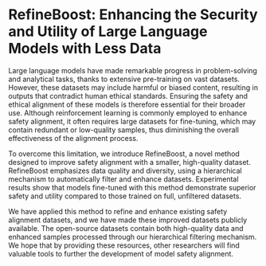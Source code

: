 # RefineBoost: Enhancing the Security and Utility of Large Language Models with Less Data
Large language models have made remarkable progress in problem-solving and analytical tasks, thanks to extensive pre-training on vast datasets. However, these datasets may include harmful or biased content, resulting in outputs that contradict human ethical standards. Ensuring the safety and ethical alignment of these models is therefore essential for their broader use. Although reinforcement learning is commonly employed to enhance safety alignment, it often requires large datasets for fine-tuning, which may contain redundant or low-quality samples, thus diminishing the overall effectiveness of the alignment process.

To overcome this limitation, we introduce RefineBoost, a novel method designed to improve safety alignment with a smaller, high-quality dataset. RefineBoost emphasizes data quality and diversity, using a hierarchical mechanism to automatically filter and enhance datasets. Experimental results show that models fine-tuned with this method demonstrate superior safety and utility compared to those trained on full, unfiltered datasets.

We have applied this method to refine and enhance existing safety alignment datasets, and we have made these improved datasets publicly available. The open-source datasets contain both high-quality data and enhanced samples processed through our hierarchical filtering mechanism. We hope that by providing these resources, other researchers will find valuable tools to further the development of model safety alignment.
